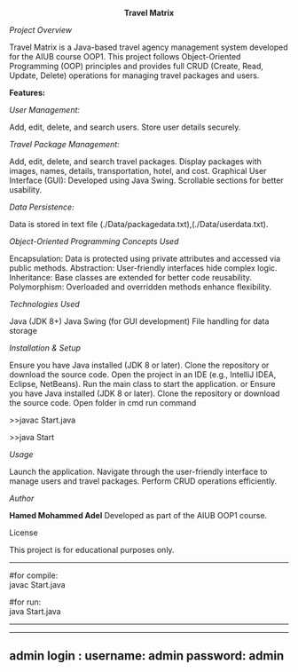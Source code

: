 <p style= "text-align: center; text-color: blue"><b>Travel Matrix</b></p>

_Project Overview_

Travel Matrix is a Java-based travel agency management system developed for the AIUB course OOP1. This project follows Object-Oriented Programming (OOP) principles and provides full CRUD (Create, Read, Update, Delete) operations for managing travel packages and users.

**Features:**

_User Management:_

Add, edit, delete, and search users.
Store user details securely.

_Travel Package Management:_

Add, edit, delete, and search travel packages.
Display packages with images, names, details, transportation, hotel, and cost.
Graphical User Interface (GUI):
Developed using Java Swing.
Scrollable sections for better usability.

_Data Persistence:_

Data is stored in text file (./Data/packagedata.txt),(./Data/userdata.txt).

_Object-Oriented Programming Concepts Used_

Encapsulation:
Data is protected using private attributes and accessed via public methods.
Abstraction:
User-friendly interfaces hide complex logic.
Inheritance:
Base classes are extended for better code reusability.
Polymorphism:
Overloaded and overridden methods enhance flexibility.

_Technologies Used_

Java (JDK 8+)
Java Swing (for GUI development)
File handling for data storage

_Installation & Setup_

Ensure you have Java installed (JDK 8 or later).
Clone the repository or download the source code.
Open the project in an IDE (e.g., IntelliJ IDEA, Eclipse, NetBeans).
Run the main class to start the application.
or
Ensure you have Java installed (JDK 8 or later).
Clone the repository or download the source code.
Open folder in cmd run command
   <p> >>javac Start.java </p> <p>>>java Start </p>

_Usage_

Launch the application.
Navigate through the user-friendly interface to manage users and travel packages.
Perform CRUD operations efficiently.

_Author_

**Hamed Mohammed Adel**
Developed as part of the AIUB OOP1 course.

License

This project is for educational purposes only.

<p>
    
-------------------------------------------------------------------------
#for compile: <br>
  javac Start.java
</p>
<p>
    
#for run:<br>
  java Start.java
  
-------------------------------------------------------------------------
</p>
<p>
    
-------------------------------------------------------------------------
admin login :
    username: admin
    password: admin
-------------------------------------------------------------------------
</p>
